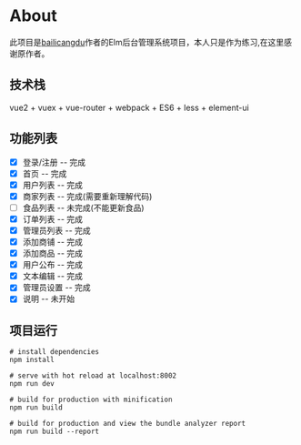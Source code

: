 # About

此项目是[bailicangdu](https://github.com/bailicangdu/vue2-manage)作者的Elm后台管理系统项目，本人只是作为练习,在这里感谢原作者。

## 技术栈
vue2 + vuex + vue-router + webpack + ES6 + less + element-ui

## 功能列表

- [x] 登录/注册 -- 完成
- [x] 首页 -- 完成
- [x] 用户列表 -- 完成
- [x] 商家列表 -- 完成(需要重新理解代码)
- [ ] 食品列表 -- 未完成(不能更新食品)
- [x] 订单列表 -- 完成
- [x] 管理员列表 -- 完成
- [x] 添加商铺 -- 完成
- [x] 添加商品 -- 完成
- [x] 用户公布 -- 完成
- [x] 文本编辑 -- 完成
- [x] 管理员设置 -- 完成
- [x] 说明 -- 未开始

## 项目运行
```
# install dependencies
npm install

# serve with hot reload at localhost:8002
npm run dev

# build for production with minification
npm run build

# build for production and view the bundle analyzer report
npm run build --report
```



